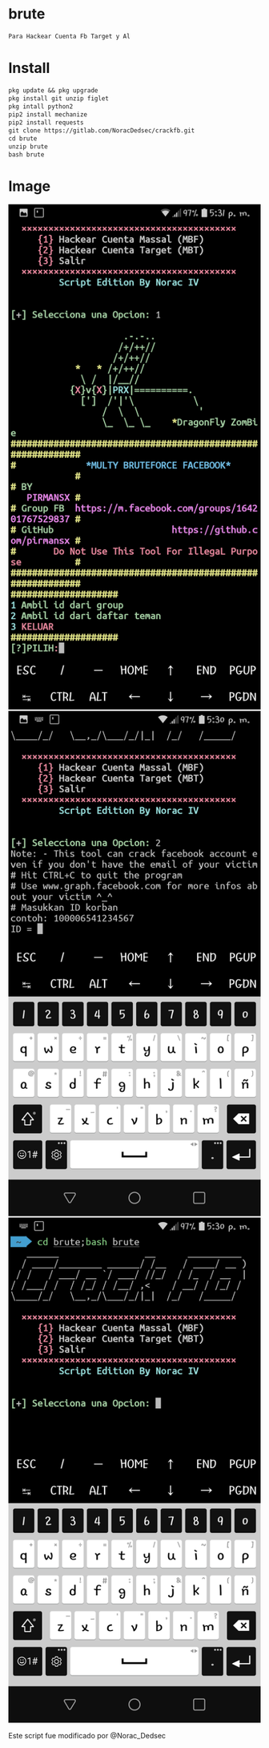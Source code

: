 # brute
```
Para Hackear Cuenta Fb Target y Al
```
# Install
```
pkg update && pkg upgrade
pkg install git unzip figlet
pkg intall python2
pip2 install mechanize
pip2 install requests
git clone https://gitlab.com/NoracDedsec/crackfb.git
cd brute
unzip brute
bash brute
```
# Image
<img src="On.png">
<img src="One.png">
<img src="Ones.png">



Este script fue modificado por @Norac_Dedsec
